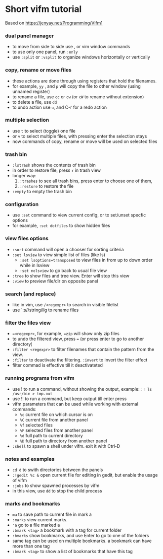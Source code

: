 # Short vifm tutorial
Based on <https://jenyay.net/Programming/Vifm1>

### dual panel manager
* to move from side to side use <TAB>, <Space> or vim window commands
* to use only one panel, run `:only`
* use `:split` or `:vsplit` to organize windows horizontally or vertically

### copy, rename or move files
* these actions are done through using registers that hold the filenames.
* for example, `yy` , <TAB> and `p` will copy the file to other window (using unnamed register)
* to rename a file, use `cc` or `cw` (or `cW` to rename without extension)
* to delete a file, use `dd`
* to undo action use `u`, and C-r for a redo action

### multiple selection
* use `t` to select (toggle) one file
* or `v` to select multiple files, with pressing enter the selection stays
* now commands of copy, rename or move will be used on selected files

### trash bin
* `:lstrash` shows the contents of trash bin
* in order to restore file, press `r` in trash view
* longer way:
	1. `:trashes` to see all trash bins, press enter to choose one of them, 
	2. `:restore` to restore the file
* `:empty` to empty the trash bin

### configuration
* use `:set` command to view current config, or to set/unset specfic options
* for example, `:set dotfiles` to show hidden files

### view files options
* `:sort` command will open a chooser for sorting criteria
* `:set lsview` to view simple list of files (like ls)
	* `:set lsoptions=transposed` to view files in from up to down order while in lsview
	* `:set nolsview` to go back to usual file view
* `:tree` to show files and tree view. Enter will stop this view
* `:view` to preview file/dir on opposite panel

### search (and replace)
* like in vim, use `/<regexpr>` to search in visible filelist
* use `:s/<regexpr>/string/ilg to rename files

### filter the files view
* `=<regexpr>`, for example, `=zip` will show only zip files
* to undo the filtered view, press `=` (or press enter to go to another directory)
* `:filter <regexpr>` to filter filenames that contain the pattern from the view.
* `:filter` to deactivate the filtering. `:invert` to invert the filter effect
* filter commad is effective till it deactivateted

### running programs from vifm
* use ! to run a command, without showing the output, example: `:! ls /usr/bin > tmp.out`
* use !! to run a command, but keep output till enter press
* vifm parameters that can be used while working with external commands:
	* `%c` current file on which cursor is on
	* `%C` current file from another panel
	* `%f` selected files
	* `%F` selected files from another panel
	* `%d` full path to current directory
	* `%D` full path to directory from another panel
* `:shell` to spawn a shell under vifm. exit it with Ctrl-D
	
### notes and examples
* `cd d` to swith directories between the panels
* `:!gedit %c &` open current file for editing in gedit, but enable the usage of vifm
* `:jobs` to show spawned processes by vifm
* in this view, use `dd` to stop the child process


### marks and bookmarks
* `ma` to save path to current file in mark a
* `:marks` view current marks.
* `'a` go to a file marked a
* `:bmark <tag>` a bookmark with a tag for current folder
* `:bmarks` show bookmarks, and use Enter to go to one of the folders
* same tag can be used on multiple bookmarks. a bookmark can have more than one tag
* `:bmark <tag>` to show a list of bookmarks that have this tag

